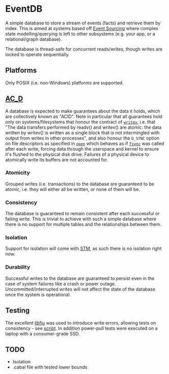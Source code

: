 # EventDB

A simple database to store a stream of events (facts) and retrieve them by
index. This is aimed at systems based off
[Event Sourcing](https://martinfowler.com/eaaDev/EventSourcing.html) where
complex state modelling/querying is left to other subsystems (e.g. your app, or
a relational/graph database).

The database is thread-safe for concurrent reads/writes, though writes are
locked to operate sequentially.

## Platforms
Only POSIX (i.e. non-Windows) platforms are supported.


## [AC_D](https://en.wikipedia.org/wiki/ACID)
A database is expected to make guarantees about the data it holds, which are
collectively known as "ACID". Note in particular that all guarantees hold only
on systems/filesystems that honour the contract of
[`writev`](http://man7.org/linux/man-pages/man2/writev.2.html), i.e. that "The
data transfers performed by readv() and writev() are atomic: the data written by
writev() is written as a single block that is not intermingled with output from
writes in other processes", and also honour the `O_SYNC` option on file
descriptors as specified in
[`open`](http://man7.org/linux/man-pages/man2/open.2.html) which behaves as if
[`fsync`](http://man7.org/linux/man-pages/man2/fdatasync.2.html) was called
after each write, forcing data through the userspace and kernel to ensure it's
flushed to the physical disk drive. Failures of a physical device to atomically
write its buffers are not accounted for.

### Atomicity
Grouped writes (i.e. transactions) to the database are guaranteed to be atomic,
i.e. they will either all be written, or none of them will be.

### Consistency
The database is guaranteed to remain consistent after each successful or failing
write. This is trivial to achieve with such a simple database where there is no
support for multiple tables and the relationships between them.

### Isolation
Support for isolation will come with
[STM](https://hackage.haskell.org/package/stm), as such there is no isolation
right now.

### Durability
Successful writes to the database are guaranteed to persist even in the case of
system failures like a crash or power outage. Uncommitted/interrupted writes
will not affect the state of the database once the system is operational.

## Testing
The excellent [libfiu](https://blitiri.com.ar/p/libfiu/) was used to introduce
write errors, allowing tests on consistency - see
[script](test/eventdb-acd-test.sh). In addition power-pull tests were executed
on a laptop with a consumer-grade SSD.

## TODO
- Isolation
- .cabal file with tested lower bounds
